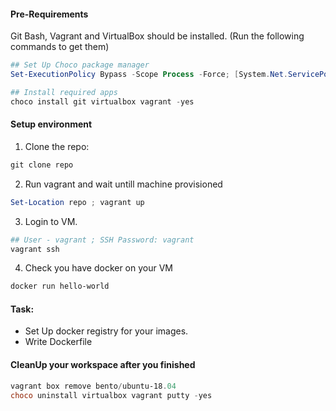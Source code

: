 #### Pre-Requirements

Git Bash, Vagrant and VirtualBox should be installed. (Run the following commands to get them)
 
```powershell
## Set Up Choco package manager
Set-ExecutionPolicy Bypass -Scope Process -Force; [System.Net.ServicePointManager]::SecurityProtocol = [System.Net.ServicePointManager]::SecurityProtocol -bor 3072; iex ((New-Object System.Net.WebClient).DownloadString('https://chocolatey.org/install.ps1'))

## Install required apps
choco install git virtualbox vagrant -yes
```

#### Setup environment

1. Clone the repo:
```powershell
git clone repo
```
2. Run vagrant and wait untill machine provisioned
```powershell
Set-Location repo ; vagrant up
```
3. Login to VM.
 ```powershell
 ## User - vagrant ; SSH Password: vagrant
 vagrant ssh
 ```
4. Check you have docker on your VM
 ```sh
docker run hello-world
 ```

#### Task:

 - Set Up docker registry for your images.
 - Write Dockerfile

#### CleanUp your workspace after you finished
```powershell
vagrant box remove bento/ubuntu-18.04
choco uninstall virtualbox vagrant putty -yes
```